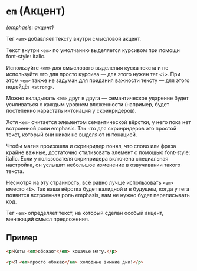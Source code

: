 # `em` (Акцент)

*(emphasis: акцент)*

Тег `<em>` добавляет тексту внутри смысловой акцент.

Текст внутри `<em>` по умолчанию выделяется курсивом при помощи font-style: italic.

Используйте `<em>` для смыслового выделения куска текста и не используйте его для просто курсива — для этого нужен тег `<i>`. При этом `<em>` также не задуман для придания важности тексту — для этого подойдёт `<strong>`.

Можно вкладывать `<em>` друг в друга — семантическое ударение будет усиливаться с каждым уровнем вложенности (например, будет постепенно нарастать интонация у скринридеров).

Хотя `<em>` считается элементом семантической вёрстки, у него пока нет встроенной роли emphasis. Так что для скринридеров это простой текст, который они никак не выделяют интонацией.

Чтобы магия произошла и скринридер понял, что слово или фраза крайне важные, достаточно стилизовать элемент с помощью font-style: italic. Если у пользователя скринридера включена специальная настройка, он услышит небольшое изменение в озвучивании такого текста.

Несмотря на эту странность, всё равно лучше использовать `<em>` вместо `<i>`. Так ваша вёрстка будет валидной и в будущем, когда у тега появится встроенная роль emphasis, вам не нужно будет переписывать код.

Тег `<em>` определяет текст, на который сделан особый акцент, меняющий смысл предложения.

## Пример

```html
<p>Коты <em>обожают</em> кошачью мяту.</p>

<p>Я <em>просто обожаю</em> холодные зимние дни!</p>
```
